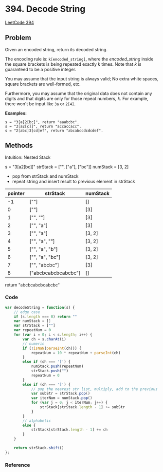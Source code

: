 # 394. Decode String

[LeetCode 394](https://leetcode.com/problems/decode-string/)

## Problem

Given an encoded string, return its decoded string.

The encoding rule is: `k[encoded_string]`, where the *encoded_string* inside the square brackets is being repeated exactly *k* times. Note that *k* is guaranteed to be a positive integer.

You may assume that the input string is always valid; No extra white spaces, square brackets are well-formed, etc.

Furthermore, you may assume that the original data does not contain any digits and that digits are only for those repeat numbers, *k*. For example, there won't be input like `3a` or `2[4]`.

**Examples:**

```
s = "3[a]2[bc]", return "aaabcbc".
s = "3[a2[c]]", return "accaccacc".
s = "2[abc]3[cd]ef", return "abcabccdcdcdef".
```

## Methods
Intuition: Nested Stack

s = "3[a2[bc]]"
strStack = ["", ["a"], ["bc"]]
numStack = [3, 2]

* pop from strStack and numStack
* repeat string and insert result to previous element in strStack

|pointer|strStack|numStack|
|---|---|---|
|-1|[""]|[]|
|0|[""]|[3]|
|1|["", ""]|[3]|
|2|["", "a"]|[3]|
|3|["", "a"]|[3, 2]|
|4|["", "a", ""]|[3, 2]|
|5|["", "a", "b"]|[3, 2]|
|6|["", "a", "bc"]|[3, 2]|
|7|["", "abcbc"]|[3]|
|8|["abcbcabcbcabcbc"]|[]|
return "abcbcabcbcabcbc"

### Code
```JavaScript
var decodeString = function(s) {
    // edge case
    if (s.length === 0) return ""
    var numStack = []
    var strStack = [""]
    var repeatNum = 0
    for (var i = 0; i < s.length; i++) {
        var ch = s.charAt(i)
        // numeric
        if (!isNaN(parseInt(ch))) {
            repeatNum = 10 * repeatNum + parseInt(ch)
        }
        else if (ch === '[') {
            numStack.push(repeatNum)
            strStack.push("")
            repeatNum = 0
        }
        else if (ch === ']') {
            // pop the nearest str list, multiply, add to the previous str list
            var subStr = strStack.pop()
            var iterNum = numStack.pop()
            for (var j = 0; j < iterNum; j++) {
                strStack[strStack.length - 1] += subStr
            }
        }
        // alphabetic
        else {
            strStack[strStack.length - 1] += ch
        }
    }
    
    return strStack.shift()
};
```

### Reference

